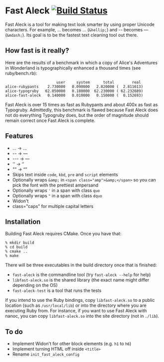 # Fast Aleck [![Build Status](https://secure.travis-ci.org/ddfreyne/fast-aleck.png)](http://travis-ci.org/ddfreyne/fast-aleck)

Fast Aleck is a tool for making text look smarter by using proper Unicode characters. For example, ... becomes … (`&hellip;`) and -- becomes — (`&mdash;`). Its goal is to be the fastest text cleaning tool out there.

How fast is it really?
----------------------

Here are the results of a benchmark in which a copy of Alice's Adventures in Wonderland is typographically enhanced a thousand times (see ruby/bench.rb):

                           user     system      total        real
    alice-rubypants    2.730000   0.090000   2.820000 (  2.811613)
    alice-typogruby   62.050000   0.180000  62.230000 ( 62.232689)
    alice-fast-aleck   0.140000   0.010000   0.150000 (  0.152693)

Fast Aleck is over 15 times as fast as Rubypants and about 400x as fast as Typogruby. Admittedly, this benchmark is flawed because Fast Aleck does not do everything Typogruby does, but the order of magnitude should remain correct once Fast Aleck is complete.

Features
--------

* ... → …
* -- → —
* --- → —
* '' → ‘’
* "" → “”
* Skips text inside `code`, `kbd`, `pre` and `script` elements
* Optionally wraps `&amp;` in `<span class="amp">&amp;</span>` so you can pick the font with the prettiest ampersand
* Optionally wraps `'` in a span with class `quo`
* Optionally wraps `"` in a span with class `dquo`
* Widon't
* class="caps" for multiple capital letters

Installation
------------

Building Fast Aleck requires CMake. Once you have that:

	% mkdir build
	% cd build
	% cmake ..
	% make

There will be three executables in the build directory once that is finished:

* `fast-aleck` is the commandline tool (try `fast-aleck --help` for help)
* `libfast-aleck.so` is the shared library (the exact name might differ depending on the OS)
* `fast-aleck-test` is a tool that runs the tests

If you intend to use the Ruby bindings, copy `libfast-aleck.so` to a public location (such as `/usr/local/lib`) or into the directory where you are executing Ruby from. For instance, if you want to use Fast Aleck with nanoc, you can copy `libfast-aleck.so` into the site directory (not in `./lib`).

To do
-----

* Implement Widon't for other block elements (e.g. `h1` to `h6`)
* Implement turning HTML off inside `<title>`
* Rename `init_fast_aleck_config`
